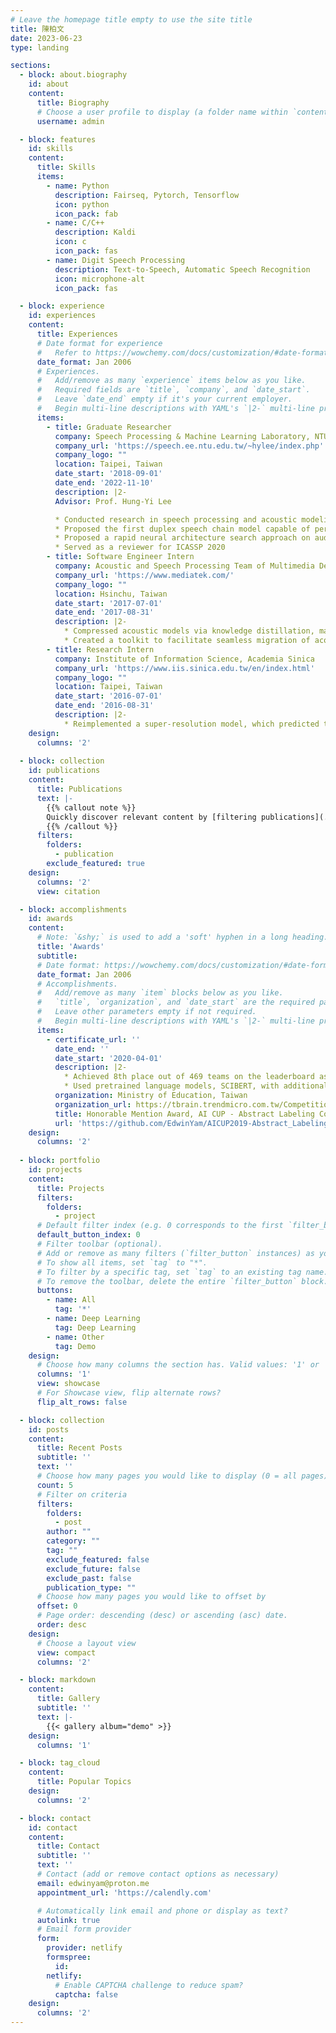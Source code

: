 ```yaml
---
# Leave the homepage title empty to use the site title
title: 陳柏文
date: 2023-06-23
type: landing

sections:
  - block: about.biography
    id: about
    content:
      title: Biography
      # Choose a user profile to display (a folder name within `content/authors/`)
      username: admin

  - block: features
    id: skills
    content:
      title: Skills
      items:
        - name: Python
          description: Fairseq, Pytorch, Tensorflow 
          icon: python
          icon_pack: fab
        - name: C/C++
          description: Kaldi
          icon: c
          icon_pack: fas
        - name: Digit Speech Processing
          description: Text-to-Speech, Automatic Speech Recognition
          icon: microphone-alt
          icon_pack: fas

  - block: experience
    id: experiences
    content:
      title: Experiences
      # Date format for experience
      #   Refer to https://wowchemy.com/docs/customization/#date-format
      date_format: Jan 2006
      # Experiences.
      #   Add/remove as many `experience` items below as you like.
      #   Required fields are `title`, `company`, and `date_start`.
      #   Leave `date_end` empty if it's your current employer.
      #   Begin multi-line descriptions with YAML's `|2-` multi-line prefix.
      items:
        - title: Graduate Researcher
          company: Speech Processing & Machine Learning Laboratory, NTU
          company_url: 'https://speech.ee.ntu.edu.tw/~hylee/index.php'
          company_logo: ""
          location: Taipei, Taiwan
          date_start: '2018-09-01'
          date_end: '2022-11-10'
          description: |2-
          Advisor: Prof. Hung-Yi Lee

          * Conducted research in speech processing and acoustic modeling utilizing deep learning techniques to explore novel topics
          * Proposed the first duplex speech chain model capable of performing Text‑to‑Speech and Automatic Speech Recognition simultaneously through the use of a single reversible network, enabling the effective use of supervision signals from both directions
          * Proposed a rapid neural architecture search approach on audio source separation that utilizes the positive correlation in performance shown between models with fixed rando mly weighted layers and their fully trained counterparts 
          * Served as a reviewer for ICASSP 2020
        - title: Software Engineer Intern
          company: Acoustic and Speech Processing Team of Multimedia Department, MediaTek
          company_url: 'https://www.mediatek.com/'
          company_logo: ""
          location: Hsinchu, Taiwan
          date_start: '2017-07-01'
          date_end: '2017-08-31'
          description: |2-
            * Compressed acoustic models via knowledge distillation, maintaining a modest performance decline with 50% fewer parameters
            * Created a toolkit to facilitate seamless migration of acoustic models from Kaldi to Tensorflow, effectively reducing development time
        - title: Research Intern
          company: Institute of Information Science, Academia Sinica
          company_url: 'https://www.iis.sinica.edu.tw/en/index.html'
          company_logo: ""
          location: Taipei, Taiwan
          date_start: '2016-07-01'
          date_end: '2016-08-31'
          description: |2-
            * Reimplemented a super‑resolution model, which predicted the residual between the original image and its super‑resolved counterpart
    design:
      columns: '2'
  
  - block: collection
    id: publications 
    content:
      title: Publications
      text: |-
        {{% callout note %}}
        Quickly discover relevant content by [filtering publications](./publication/).
        {{% /callout %}}
      filters:
        folders:
          - publication
        exclude_featured: true
    design:
      columns: '2'
      view: citation

  - block: accomplishments
    id: awards
    content:
      # Note: `&shy;` is used to add a 'soft' hyphen in a long heading.
      title: 'Awards'
      subtitle:
      # Date format: https://wowchemy.com/docs/customization/#date-format
      date_format: Jan 2006
      # Accomplishments.
      #   Add/remove as many `item` blocks below as you like.
      #   `title`, `organization`, and `date_start` are the required parameters.
      #   Leave other parameters empty if not required.
      #   Begin multi-line descriptions with YAML's `|2-` multi-line prefix.
      items:
        - certificate_url: ''
          date_end: ''
          date_start: '2020-04-01'
          description: |2-
            * Achieved 8th place out of 469 teams on the leaderboard as team leader
            * Used pretrained language models, SCIBERT, with additional linear layers to perform sequential sentence classification
          organization: Ministry of Education, Taiwan
          organization_url: https://tbrain.trendmicro.com.tw/Competitions/Details/8
          title: Honorable Mention Award, AI CUP - Abstract Labeling Competition
          url: 'https://github.com/EdwinYam/AICUP2019-Abstract_Labeling'
    design:
      columns: '2'
  
  - block: portfolio
    id: projects
    content:
      title: Projects
      filters:
        folders:
          - project
      # Default filter index (e.g. 0 corresponds to the first `filter_button` instance below).
      default_button_index: 0
      # Filter toolbar (optional).
      # Add or remove as many filters (`filter_button` instances) as you like.
      # To show all items, set `tag` to "*".
      # To filter by a specific tag, set `tag` to an existing tag name.
      # To remove the toolbar, delete the entire `filter_button` block.
      buttons:
        - name: All
          tag: '*'
        - name: Deep Learning
          tag: Deep Learning
        - name: Other
          tag: Demo
    design:
      # Choose how many columns the section has. Valid values: '1' or '2'.
      columns: '1'
      view: showcase
      # For Showcase view, flip alternate rows?
      flip_alt_rows: false

  - block: collection
    id: posts
    content:
      title: Recent Posts
      subtitle: ''
      text: ''
      # Choose how many pages you would like to display (0 = all pages)
      count: 5
      # Filter on criteria
      filters:
        folders:
          - post
        author: ""
        category: ""
        tag: ""
        exclude_featured: false
        exclude_future: false
        exclude_past: false
        publication_type: ""
      # Choose how many pages you would like to offset by
      offset: 0
      # Page order: descending (desc) or ascending (asc) date.
      order: desc
    design:
      # Choose a layout view
      view: compact
      columns: '2'

  - block: markdown
    content:
      title: Gallery
      subtitle: ''
      text: |-
        {{< gallery album="demo" >}}
    design:
      columns: '1'

  - block: tag_cloud
    content:
      title: Popular Topics
    design:
      columns: '2'

  - block: contact
    id: contact
    content:
      title: Contact
      subtitle: ''
      text: ''
      # Contact (add or remove contact options as necessary)
      email: edwinyam@proton.me
      appointment_url: 'https://calendly.com'

      # Automatically link email and phone or display as text?
      autolink: true
      # Email form provider
      form:
        provider: netlify
        formspree:
          id:
        netlify:
          # Enable CAPTCHA challenge to reduce spam?
          captcha: false
    design:
      columns: '2'
---
```

